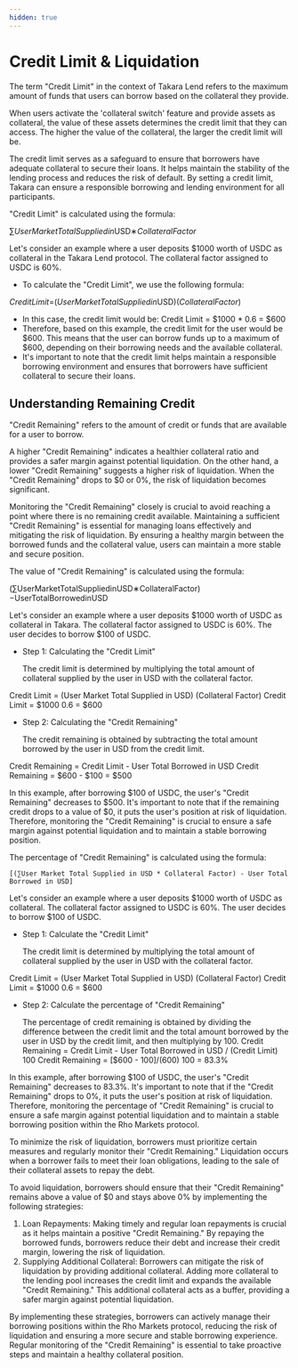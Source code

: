 ```yaml
---
hidden: true
---
```


# Credit Limit & Liquidation

The term "Credit Limit" in the context of Takara Lend refers to the maximum amount of funds that users can borrow based on the collateral they provide.&#x20;

When users activate the 'collateral switch' feature and provide assets as collateral, the value of these assets determines the credit limit that they can access. The higher the value of the collateral, the larger the credit limit will be.

The credit limit serves as a safeguard to ensure that borrowers have adequate collateral to secure their loans. It helps maintain the stability of the lending process and reduces the risk of default. By setting a credit limit, Takara can ensure a responsible borrowing and lending environment for all participants.

"Credit Limit" is calculated using the formula:

∑_UserMarketTotalSuppliedi&#x6E;_&#x55;SD∗_CollateralFactor_

Let's consider an example where a user deposits $1000 worth of USDC as collateral in the Takara Lend protocol. The collateral factor assigned to USDC is 60%.

* To calculate the "Credit Limit", we use the following formula:

_CreditLimit_=(_UserMarketTotalSuppliedi&#x6E;_&#x55;SD)(_CollateralFactor_)

* In this case, the credit limit would be: Credit Limit = $1000 \* 0.6 = $600
* Therefore, based on this example, the credit limit for the user would be $600. This means that the user can borrow funds up to a maximum of $600, depending on their borrowing needs and the available collateral.
* It's important to note that the credit limit helps maintain a responsible borrowing environment and ensures that borrowers have sufficient collateral to secure their loans.



## Understanding Remaining Credit

"Credit Remaining" refers to the amount of credit or funds that are available for a user to borrow.

A higher "Credit Remaining" indicates a healthier collateral ratio and provides a safer margin against potential liquidation. On the other hand, a lower "Credit Remaining" suggests a higher risk of liquidation. When the "Credit Remaining" drops to $0 or 0%, the risk of liquidation becomes significant.

Monitoring the "Credit Remaining" closely is crucial to avoid reaching a point where there is no remaining credit available. Maintaining a sufficient "Credit Remaining" is essential for managing loans effectively and mitigating the risk of liquidation. By ensuring a healthy margin between the borrowed funds and the collateral value, users can maintain a more stable and secure position.

The value of "Credit Remaining" is calculated using the formula:

(∑UserMarketTotalSuppliedinUSD∗CollateralFactor)−UserTotalBorrowedinUSD

Let's consider an example where a user deposits $1000 worth of USDC as collateral in Takara. The collateral factor assigned to USDC is 60%. The user decides to borrow $100 of USDC.

*   Step 1: Calculating the "Credit Limit"

    The credit limit is determined by multiplying the total amount of collateral supplied by the user in USD with the collateral factor.&#x20;

Credit Limit = (User Market Total Supplied in USD) (Collateral Factor) Credit Limit = $1000 0.6 = $600

*   Step 2: Calculating the "Credit Remaining"

    The credit remaining is obtained by subtracting the total amount borrowed by the user in USD from the credit limit.&#x20;

Credit Remaining = Credit Limit - User Total Borrowed in USD Credit Remaining = $600 - $100 = $500

In this example, after borrowing $100 of USDC, the user's "Credit Remaining" decreases to $500. It's important to note that if the remaining credit drops to a value of $0, it puts the user's position at risk of liquidation. Therefore, monitoring the "Credit Remaining" is crucial to ensure a safe margin against potential liquidation and to maintain a stable borrowing position.

The percentage of "Credit Remaining" is calculated using the formula:

`[(∑User Market Total Supplied in USD * Collateral Factor) - User Total Borrowed in USD]`

Let's consider an example where a user deposits $1000 worth of USDC as collateral. The collateral factor assigned to USDC is 60%. The user decides to borrow $100 of USDC.

*   Step 1: Calculate the "Credit Limit"

    The credit limit is determined by multiplying the total amount of collateral supplied by the user in USD with the collateral factor.&#x20;

Credit Limit = (User Market Total Supplied in USD) (Collateral Factor) Credit Limit = $1000 0.6 = $600

*   Step 2: Calculate the percentage of "Credit Remaining"

    The percentage of credit remaining is obtained by dividing the difference between the credit limit and the total amount borrowed by the user in USD by the credit limit, and then multiplying by 100. Credit Remaining = Credit Limit - User Total Borrowed in USD / (Credit Limit) 100 Credit Remaining = \[$600 - $100] / ($600) 100 = 83.3%

In this example, after borrowing $100 of USDC, the user's "Credit Remaining" decreases to 83.3%. It's important to note that if the "Credit Remaining" drops to 0%, it puts the user's position at risk of liquidation. Therefore, monitoring the percentage of "Credit Remaining" is crucial to ensure a safe margin against potential liquidation and to maintain a stable borrowing position within the Rho Markets protocol.

To minimize the risk of liquidation, borrowers must prioritize certain measures and regularly monitor their "Credit Remaining." Liquidation occurs when a borrower fails to meet their loan obligations, leading to the sale of their collateral assets to repay the debt.

To avoid liquidation, borrowers should ensure that their "Credit Remaining" remains above a value of $0 and stays above 0% by implementing the following strategies:

1. Loan Repayments: Making timely and regular loan repayments is crucial as it helps maintain a positive "Credit Remaining." By repaying the borrowed funds, borrowers reduce their debt and increase their credit margin, lowering the risk of liquidation.
2. Supplying Additional Collateral: Borrowers can mitigate the risk of liquidation by providing additional collateral. Adding more collateral to the lending pool increases the credit limit and expands the available "Credit Remaining." This additional collateral acts as a buffer, providing a safer margin against potential liquidation.

By implementing these strategies, borrowers can actively manage their borrowing positions within the Rho Markets protocol, reducing the risk of liquidation and ensuring a more secure and stable borrowing experience. Regular monitoring of the "Credit Remaining" is essential to take proactive steps and maintain a healthy collateral position.
